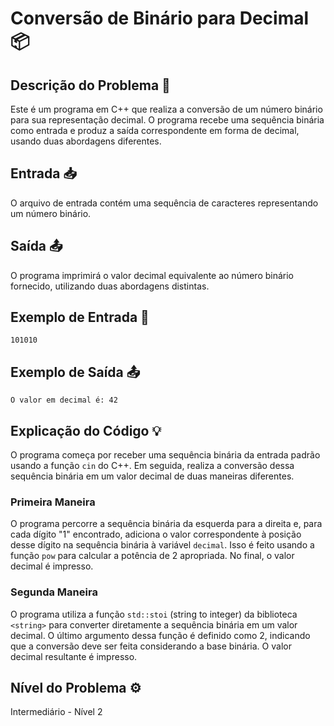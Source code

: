 # Conversão de Binário para Decimal 📦

## Descrição do Problema 📝

Este é um programa em C++ que realiza a conversão de um número binário para sua representação decimal. O programa recebe uma sequência binária como entrada e produz a saída correspondente em forma de decimal, usando duas abordagens diferentes.

## Entrada 📥

O arquivo de entrada contém uma sequência de caracteres representando um número binário.

## Saída 📤

O programa imprimirá o valor decimal equivalente ao número binário fornecido, utilizando duas abordagens distintas.

## Exemplo de Entrada 🚀

```
101010
```

## Exemplo de Saída 📤

```
O valor em decimal é: 42
```

## Explicação do Código 💡

O programa começa por receber uma sequência binária da entrada padrão usando a função `cin` do C++. Em seguida, realiza a conversão dessa sequência binária em um valor decimal de duas maneiras diferentes.

### Primeira Maneira

O programa percorre a sequência binária da esquerda para a direita e, para cada dígito "1" encontrado, adiciona o valor correspondente à posição desse dígito na sequência binária à variável `decimal`. Isso é feito usando a função `pow` para calcular a potência de 2 apropriada. No final, o valor decimal é impresso.

### Segunda Maneira

O programa utiliza a função `std::stoi` (string to integer) da biblioteca `<string>` para converter diretamente a sequência binária em um valor decimal. O último argumento dessa função é definido como 2, indicando que a conversão deve ser feita considerando a base binária. O valor decimal resultante é impresso.

## Nível do Problema ⚙️

Intermediário - Nível 2
